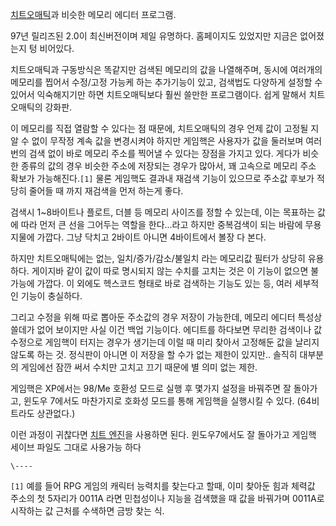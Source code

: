 [치트오매틱](%EC%B9%98%ED%8A%B8%EC%98%A4%EB%A7%A4%ED%8B%B1.md)과 비슷한 메모리 에디터
프로그램.

97년 릴리즈된 2.0이 최신버전이며 제일 유명하다. 홈페이지도 있었지만 지금은 없어졌는지 텅 비어있다.  

치트오매틱과 구동방식은 똑같지만 검색된 메모리의 값을 나열해주며, 동시에 여러개의 메모리를 찝어서 수정/고정 가능케 하는 추가기능이 있고,
검색법도 다양하게 설정할 수 있어서 익숙해지기만 하면 치트오매틱보다 훨씬 쓸만한 프로그램이다. 쉽게 말해서 치트오매틱의 강화판.  

이 메모리를 직접 열람할 수 있다는 점 때문에, 치트오매틱의 경우 언제 값이 고정될 지 알 수 없이 무작정 계속 값을 변경시켜야 하지만
게임핵은 사용자가 값을 둘러보며 여러번의 검색 없이 바로 메모리 주소를 찍어낼 수 있다는 장점을 가지고 있다. 게다가 비슷한 종류의 값의
경우 비슷한 주소에 저장되는 경우가 많아서, 꽤 고속으로 메모리 주소 확보가 가능해진다.`[1]` 물론 게임핵도 결과내 재검색 기능이
있으므로 주소값 후보가 적당히 줄어들 때 까지 재검색을 먼저 하는게 좋다.

검색시 1~8바이트나 플로트, 더블 등 메모리 사이즈를 정할 수 있는데, 이는 목표하는 값에 따라 먼저 큰 선을 그어두는 역할을
한다...라고 하지만 중복검색이 되는 바람에 무용지물에 가깝다. 그냥 닥치고 2바이트 아니면 4바이트에서 볼장 다 본다.  

하지만 치트오매틱에는 없는, 일치/증가/감소/불일치 라는 메모리값 필터가 상당히 유용하다. 게이지바 같이 값이 따로 명시되지 않는 수치를
고치는 것은 이 기능이 없으면 불가능에 가깝다. 이 외에도 헥스코드 형태로 바로 검색하는 기능도 있는 등, 여러 세부적인 기능이 충실하다.  

그리고 수정을 위해 따로 뽑아둔 주소값의 경우 저장이 가능한데, 메모리 에디터 특성상 쓸데가 없어 보이지만 사실 이건 백업 기능이다.
에디트를 하다보면 무리한 검색이나 값 수정으로 게임핵이 터지는 경우가 생기는데 이럴 때 미리 찾아서 고정해둔 값을 날리지 않도록 하는 것.
정식판이 아니면 이 저장을 할 수가 없는 제한이 있지만.. 솔직히 대부분의 게임에선 잠깐 써서 수치만 고치고 끄기 때문에 별 의미 없는
제한.  

게임핵은 XP에서는 98/Me 호환성 모드로 실행 후 몇가지 설정을 바꿔주면 잘 돌아가고, 윈도우 7에서도 마찬가지로 호화성 모드를 통해
게임핵을 실행시킬 수 있다. (64비트라도 상관없다.)  

이런 과정이 귀찮다면 [치트 엔진](%EC%B9%98%ED%8A%B8%20%EC%97%94%EC%A7%84.md)을 사용하면 된다.
윈도우7에서도 잘 돌아가고 게임핵 세이브 파일도 그대로 사용가능 하다

`\----`

`[1]` 예를 들어 RPG 게임의 캐릭터 능력치를 찾는다고 할때, 이미 찾아둔 힘과 체력값 주소의 첫 5자리가 0011A 라면 민첩성이나
지능을 검색했을 때 값을 바꿔가며 0011A로 시작하는 값 근처를 수색하면 금방 찾는 식.

